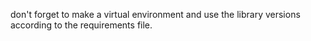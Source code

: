don't forget to make a virtual environment and use the library versions according to the requirements file.

